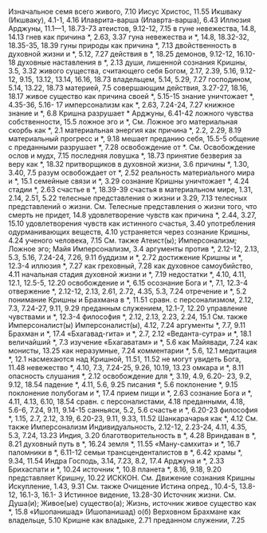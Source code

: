 Изначальное семя всего живого, 7.10
Иисус Христос, 11.55
Икшваку (Икшваку), 4.1-1, 4.16
Илаврита-варша (Илаврта-варша), 6.43
Иллюзия
	Арджуны, 11.1—1, 18.73-73
	атеистов, 9.12-12, 7.15
	в гуне невежества, 14.8, 14.13
	гнев как причина *, 2.63, 3.37
	гуна невежества и *, 14.8, 18.32-32, 18.35-35, 18.39
	гуны природы как причина *, 7.13
	двойственность в духовной жизни и *, 5.12, 7.27
	действия в *, 18.25
	демонов, 9.12-12, 16.10-18
	духовные наставления в *, 2.13
	души, лишенной сознания Кришны, 3.5, 3.32
	живого существа, считающего себя
		Богом, 2.17, 2.39, 5.16, 9.12-12, 9.15, 13.12, 13.14, 16.16, 18.73
		владельцем, 5.14, 5.29, 7.27
		господином, 5.14, 13.22, 18.73
		материей, 7.5
		совершающим действия, 3.27-27, 18.16, 18.17
	живое существо как причина своей *, 5.15-15
	знание уничтожает *, 4.35-36, 5.16- 17
	имперсонализм как *, 2.63, 7.24-24, 7.27
	книжное знание и *, 6.8
	Кришна разрушает * Арджуны, 6.41-42
	ложного чувства собственности, 15.5
	ложное эго и *,
		См. Ложное эго
	материальная скорбь как *, 2.1
	материальная энергия как причина *, 2.2, 2.29, 8.19
	материальный прогресс и *, 9.18
	мешает преданию себя, 15.5-5
	общение с преданными разрушает *, 7.28
	освобождение от *.
		См. Освобождение
	ослов и мудх, 7.15
	последняя ловушка *, 18.73
	принятие безверия за веру как *, 18.32
	притворщиков в духовной жизни, 3.6
	причины *, 1.30, 3.40, 7.5
	разум освобождает от *, 2.52
	реальность материального мира и *, 15.1
	семейные связи и *, 3.29
	сознание Кришны уничтожает *, 4.24
	стадии *, 2.63
	счастье в *, 18.39-39
	счастья в материальном мире, 1.31, 2.14, 2.51, 5.22
	телесные представления о жизни и 3.29, 7.13
	телесных представлений о жизни.
		См. Телесные представления о жизни
	того, что смерть не придет, 14.8
	удовлетворение чувств как причина *, 2.44, 3.27, 15.10
	удовлетворения чувств как истинного счастья, 3.40
	употребления одурманивающих веществ, 4.10
	устраняется через сознание Кришны, 4.24
	ученого человека, 7.15
	См. также Атеист(ы); Имперсонализм; Ложное эго; Майя
Имперсонализм, 3.4
	аргументы против *, 2.12-12, 2.13, 5.3, 5.16, 7.24-24, 7.26, 9.11
	буддизм и *, 2.72
	достижение Кришны и *, 12.3-4
	иллюзия *, 7.27
	как греховный, 7.28
	как духовное самоубийство, 4.11
	начальная стадия духовной жизни и *, 7.19
	недостатки *, 4.10, 4.11, 12.1, 12.5-5, 12.20
	освобождение и *, 6.15
	осознание Бога и *, 7.1, 12.3-4
	отвержение *, 2.12-12, 2.13, 2.61, 2.72, 4.35, 5.3, 7.24
	отречение и *, 5.2
	понимание Кришны и Брахмана в *, 11.51
	сравн. с
		персонализмом, 2.12, 7.3, 7.24-27, 9.11, 9.29
		преданным служением, 12.1-7, 12.20
	управление чувствами и *, 12.3-4
	философия *, 2.12, 2.13, 2.23, 2.24, 15.1
	См. также Имперсоналист(ы)
Имперсоналист(ы), 4.12, 7.24
	аргументы *, 7.7, 9.11
	Брахман и *, 17.4
	«Бхагавад-гита» и *, 2.7, 2.12
	«Веданта-сутра» и *, 18.1
	величайший *, 7.3
	изучение «Бхагаватам» и *, 5.6
	как Майявади, 7.24
	как монисты, 13.25
	как неразумные, 7.24
	комментарии *, 5.6, 12.1
	медитация *, 12.1
	насмехаются над Кришной, 11.51, 11.52
	не могут увидеть Бога, 11.48
	невежество *, 4.10, 7.3, 7.24-25, 9.26, 10.19, 13.23
	омкара и *, 8.11
	опасность слушания *, 2.12
	освобождение для *, 3.19, 4.9, 6.20- 23, 9.2, 9.12, 18.54
	падение *, 4.11, 5.6, 9.25
	писания *, 5.6
	поклонение *, 9.15
	поклонение полубогам и *, 17.4
	прием пищи и *, 2.63
	сознание Бога и *, 4.11, 4.13, 6.10, 18.54
	сравн. с
		персоналистами, 4.18
		преданными, 4.18, 5.6-6, 7.24, 9.11, 9.14-15
		санньяси, 5.2, 5.6
	счастье и *, 6.20-23
	философия *, 1.15, 2.7, 2.12, 3.19, 6.20-23, 9.11, 9.33, 11.52
	Шанкарачарья как *, 4.12
	См. также Имперсонализм
Индивидуальность, 2.12-12, 2.23-24, 4.11, 4.35, 5.3, 7.24, 13.23
Индия, 3.20
	благотворительность в *, 4.28
	Вриндаван в *, 8.21
	духовный путь в *, 16.24
	земля *, 11.55
	«Ману-самхита» и *, 16.7
	паломники в *, 6.11-12
	семьи трансценденталистов в *, 6.42
	храмы *, 9.34, 11.54
Индра
	Господь, 3.14, 7.23, 8.2, 17.4
		Арджуна и *, 2.33
		Брихаспати и *, 10.24
		источник *, 10.8
		планета *, 8.16, 9.18, 9.20
		представляет Кришну, 10.22
ИСККОН.
	См. Движение сознания Кришны
Искупление, 1.43, 9.31
	См. также Очищение
Истина
	опред., 10.4-5, 13.8-12, 16.1-3, 16.1- 3
Истинное видение, 13.28-30
Источник жизни.
	См. Душа(и); Живое(ые) существо(а); Жизнь, источник
	живое существо как *, 15.8
«Ишопанишад» (Ишопанишад)
	о(б)
		Верховном Брахмане как владельце, 5.10
		Кришне как владыке, 2.71
		преданном служении, 7.25